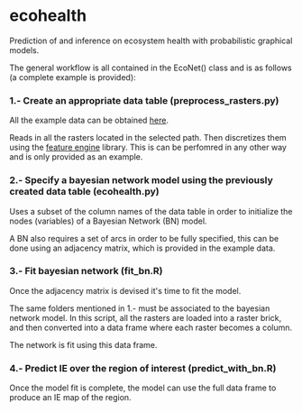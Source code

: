 # ecohealth
Prediction of and inference on ecosystem health with probabilistic graphical models.

The general workflow is all contained in the EcoNet() class and is as follows (a complete example is provided):

### 1.- Create an appropriate data table (preprocess_rasters.py)

All the example data can be obtained <a href="https://www.dropbox.com/sh/6r0cohj5rggi47i/AADOz6yoCPE5dZcxspGbPYdNa?dl=0">here</a>.

Reads in all the rasters located in the selected path. Then discretizes them using the <a href="[https://www.dropbox.com/sh/6r0cohj5rggi47i/AADOz6yoCPE5dZcxspGbPYdNa?dl=0](https://feature-engine.trainindata.com/en/latest/index.html)">feature engine</a> library. This is can be perfomred in any other way and is only provided as an example.

### 2.- Specify a bayesian network model using the previously created data table (ecohealth.py)

Uses a subset of the column names of the data table in order to initialize the nodes (variables) of a Bayesian Network (BN) model. 

A BN also requires a set of arcs in order to be fully specified, this can be done using an adjacency matrix, which is provided in the example data.

### 3.- Fit bayesian network (fit_bn.R)

Once the adjacency matrix is devised it's time to fit the model.

The same folders mentioned in 1.- must be associated to the bayesian network model. In this script, all the rasters are loaded into a raster brick, and then converted into a data frame where each raster becomes a column.

The network is fit using this data frame.

### 4.- Predict IE over the region of interest (predict_with_bn.R)

Once the model fit is complete, the model can use the full data frame to produce an IE map of the region.
